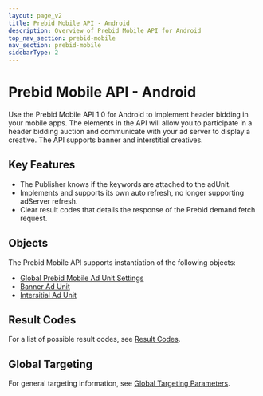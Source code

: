 ```yaml
---
layout: page_v2
title: Prebid Mobile API - Android
description: Overview of Prebid Mobile API for Android
top_nav_section: prebid-mobile
nav_section: prebid-mobile
sidebarType: 2
---
```


# Prebid Mobile API - Android

Use the Prebid Mobile API 1.0 for Android to implement header bidding in your mobile apps. The elements in the API will allow you to participate in a header bidding auction and communicate with your ad server to display a creative. The API supports banner and interstitial creatives.

## Key Features

- The Publisher knows if the keywords are attached to the adUnit.  
- Implements and supports its own auto refresh, no longer supporting adServer refresh.   
- Clear result codes that details the response of the Prebid demand fetch request. 

## Objects

The Prebid Mobile API supports instantiation of the following objects:

- [Global Prebid Mobile Ad Unit Settings]({{site.baseurl}}/prebid-mobile/pbm-api/android/prebidmobile-object-android.html)
- [Banner Ad Unit]({{site.baseurl}}/prebid-mobile/pbm-api/android/banneradunit-android.html)
- [Intersitial Ad Unit]({{site.baseurl}}/prebid-mobile/pbm-api/android/interstitialadunit-android.html)

## Result Codes

For a list of possible result codes, see [Result Codes]({{site.baseurl}}/prebid-mobile/pbm-api/android/pbm-api-result-codes-android.html).

## Global Targeting

For general targeting information, see [Global Targeting Parameters]({{site.baseurl}}/prebid-mobile/pbm-api/android/pbm-targeting-params-android.html).


